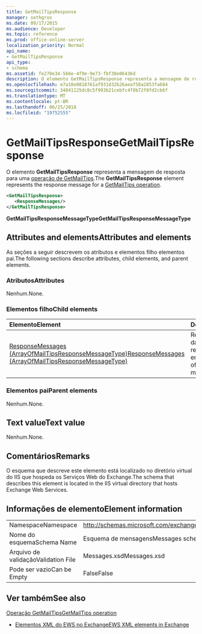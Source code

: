 ```yaml
---
title: GetMailTipsResponse
manager: sethgros
ms.date: 09/17/2015
ms.audience: Developer
ms.topic: reference
ms.prod: office-online-server
localization_priority: Normal
api_name:
- GetMailTipsResponse
api_type:
- schema
ms.assetid: fe270e34-566e-4f9e-9e73-fbf38e06436d
description: O elemento GetMailTipsResponse representa a mensagem de resposta para uma operação de GetMailTips.
ms.openlocfilehash: e7a18e8818761af931d32b26aeaf58a2853fa684
ms.sourcegitcommit: 34041125dc8c5f993b21cebfc4f8b72f0fd2cb6f
ms.translationtype: MT
ms.contentlocale: pt-BR
ms.lasthandoff: 06/25/2018
ms.locfileid: "19752555"
---
```

# <a name="getmailtipsresponse"></a><span data-ttu-id="093ec-103">GetMailTipsResponse</span><span class="sxs-lookup"><span data-stu-id="093ec-103">GetMailTipsResponse</span></span>

<span data-ttu-id="093ec-104">O elemento **GetMailTipsResponse** representa a mensagem de resposta para uma [operação de GetMailTips](getmailtips-operation.md).</span><span class="sxs-lookup"><span data-stu-id="093ec-104">The **GetMailTipsResponse** element represents the response message for a [GetMailTips operation](getmailtips-operation.md).</span></span>
  
```XML
<GetMailTipsResponse>
   <ResponseMessages/>
</GetMailTipsResponse>
```

 <span data-ttu-id="093ec-105">**GetMailTipsResponseMessageType**</span><span class="sxs-lookup"><span data-stu-id="093ec-105">**GetMailTipsResponseMessageType**</span></span>
## <a name="attributes-and-elements"></a><span data-ttu-id="093ec-106">Attributes and elements</span><span class="sxs-lookup"><span data-stu-id="093ec-106">Attributes and elements</span></span>

<span data-ttu-id="093ec-107">As seções a seguir descrevem os atributos e elementos filho elementos pai.</span><span class="sxs-lookup"><span data-stu-id="093ec-107">The following sections describe attributes, child elements, and parent elements.</span></span>
  
### <a name="attributes"></a><span data-ttu-id="093ec-108">Atributos</span><span class="sxs-lookup"><span data-stu-id="093ec-108">Attributes</span></span>

<span data-ttu-id="093ec-109">Nenhum.</span><span class="sxs-lookup"><span data-stu-id="093ec-109">None.</span></span>
  
### <a name="child-elements"></a><span data-ttu-id="093ec-110">Elementos filho</span><span class="sxs-lookup"><span data-stu-id="093ec-110">Child elements</span></span>

|<span data-ttu-id="093ec-111">**Elemento**</span><span class="sxs-lookup"><span data-stu-id="093ec-111">**Element**</span></span>|<span data-ttu-id="093ec-112">**Descrição**</span><span class="sxs-lookup"><span data-stu-id="093ec-112">**Description**</span></span>|
|:-----|:-----|
|[<span data-ttu-id="093ec-113">ResponseMessages (ArrayOfMailTipsResponseMessageType)</span><span class="sxs-lookup"><span data-stu-id="093ec-113">ResponseMessages (ArrayOfMailTipsResponseMessageType)</span></span>](responsemessages-arrayofmailtipsresponsemessagetype.md) <br/> |<span data-ttu-id="093ec-114">Representa uma lista das mensagens de resposta de dicas de email.</span><span class="sxs-lookup"><span data-stu-id="093ec-114">Represents a list of mail tips response messages.</span></span>  <br/> |
   
### <a name="parent-elements"></a><span data-ttu-id="093ec-115">Elementos pai</span><span class="sxs-lookup"><span data-stu-id="093ec-115">Parent elements</span></span>

<span data-ttu-id="093ec-116">Nenhum.</span><span class="sxs-lookup"><span data-stu-id="093ec-116">None.</span></span>
  
## <a name="text-value"></a><span data-ttu-id="093ec-117">Text value</span><span class="sxs-lookup"><span data-stu-id="093ec-117">Text value</span></span>

<span data-ttu-id="093ec-118">Nenhum.</span><span class="sxs-lookup"><span data-stu-id="093ec-118">None.</span></span>
  
## <a name="remarks"></a><span data-ttu-id="093ec-119">Comentários</span><span class="sxs-lookup"><span data-stu-id="093ec-119">Remarks</span></span>

<span data-ttu-id="093ec-120">O esquema que descreve este elemento está localizado no diretório virtual do IIS que hospeda os Serviços Web do Exchange.</span><span class="sxs-lookup"><span data-stu-id="093ec-120">The schema that describes this element is located in the IIS virtual directory that hosts Exchange Web Services.</span></span>
  
## <a name="element-information"></a><span data-ttu-id="093ec-121">Informações de elemento</span><span class="sxs-lookup"><span data-stu-id="093ec-121">Element information</span></span>

|||
|:-----|:-----|
|<span data-ttu-id="093ec-122">Namespace</span><span class="sxs-lookup"><span data-stu-id="093ec-122">Namespace</span></span>  <br/> |http://schemas.microsoft.com/exchange/services/2006/messages  <br/> |
|<span data-ttu-id="093ec-123">Nome do esquema</span><span class="sxs-lookup"><span data-stu-id="093ec-123">Schema Name</span></span>  <br/> |<span data-ttu-id="093ec-124">Esquema de mensagens</span><span class="sxs-lookup"><span data-stu-id="093ec-124">Messages schema</span></span>  <br/> |
|<span data-ttu-id="093ec-125">Arquivo de validação</span><span class="sxs-lookup"><span data-stu-id="093ec-125">Validation File</span></span>  <br/> |<span data-ttu-id="093ec-126">Messages.xsd</span><span class="sxs-lookup"><span data-stu-id="093ec-126">Messages.xsd</span></span>  <br/> |
|<span data-ttu-id="093ec-127">Pode ser vazio</span><span class="sxs-lookup"><span data-stu-id="093ec-127">Can be Empty</span></span>  <br/> |<span data-ttu-id="093ec-128">False</span><span class="sxs-lookup"><span data-stu-id="093ec-128">False</span></span>  <br/> |
   
## <a name="see-also"></a><span data-ttu-id="093ec-129">Ver também</span><span class="sxs-lookup"><span data-stu-id="093ec-129">See also</span></span>



[<span data-ttu-id="093ec-130">Operação GetMailTips</span><span class="sxs-lookup"><span data-stu-id="093ec-130">GetMailTips operation</span></span>](getmailtips-operation.md)


- [<span data-ttu-id="093ec-131">Elementos XML do EWS no Exchange</span><span class="sxs-lookup"><span data-stu-id="093ec-131">EWS XML elements in Exchange</span></span>](ews-xml-elements-in-exchange.md)

